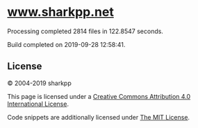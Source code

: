 # www.sharkpp.net

Processing completed 2814 files in 122.8547 seconds.

Build completed on 2019-09-28 12:58:41.

## License

&copy; 2004-2019 sharkpp

This page is licensed under a [Creative Commons Attribution 4.0 International License](http://creativecommons.org/licenses/by/4.0/).

Code snippets are additionally licensed under [The MIT License](http://opensource.org/licenses/MIT).

